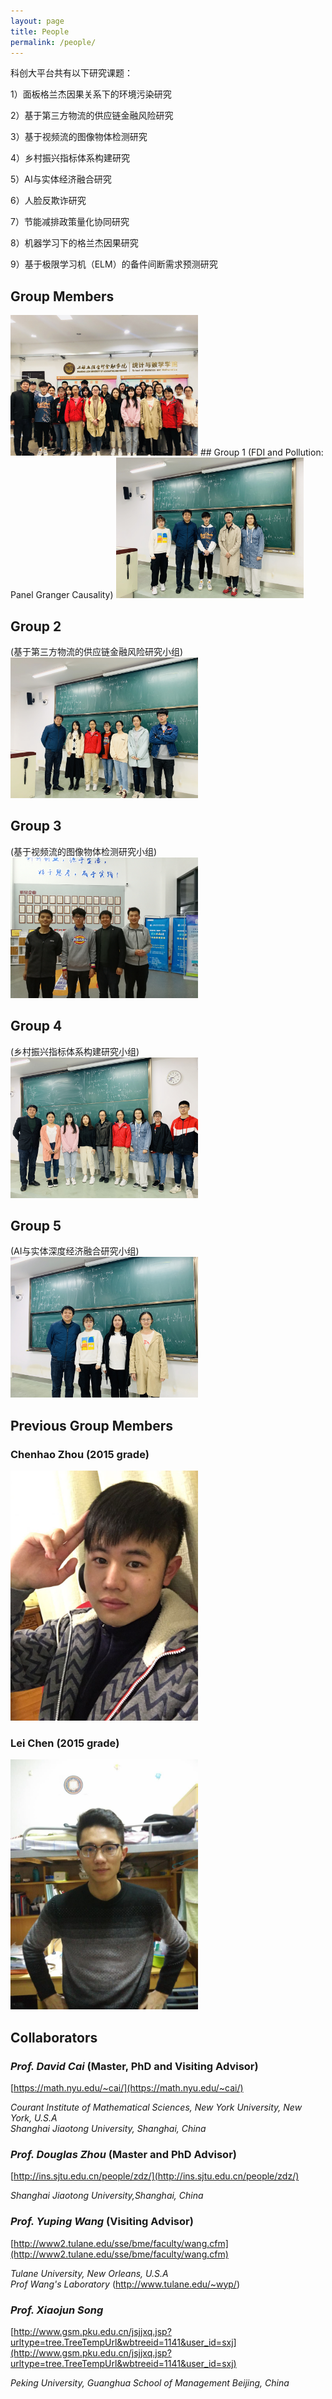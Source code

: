 ```yaml
---
layout: page
title: People
permalink: /people/
---
```

科创大平台共有以下研究课题：

1）面板格兰杰因果关系下的环境污染研究

2）基于第三方物流的供应链金融风险研究

3）基于视频流的图像物体检测研究

4）乡村振兴指标体系构建研究

5）AI与实体经济融合研究

6）人脸反欺诈研究

7）节能减排政策量化协同研究

8）机器学习下的格兰杰因果研究

9）基于极限学习机（ELM）的备件间断需求预测研究
## Group Members

<img style="max-width:300px" src="/assets/people/hezhao.jpg" />
## Group 1 
(FDI and Pollution: Panel Granger Causality)
<img style="max-width:300px" src="/assets/people/kouzifeng.jpg" />

## Group 2 
(基于第三方物流的供应链金融风险研究小组)
<img style="max-width:300px" src="/assets/people/luyinda.jpg" />

## Group 3 
(基于视频流的图像物体检测研究小组)
<img style="max-width:300px" src="/assets/people/hukailang.jpg" />

## Group 4
(乡村振兴指标体系构建研究小组)
<img style="max-width:300px" src="/assets/people/fengyanan.jpg" />

## Group 5 
(AI与实体深度经济融合研究小组)
<img style="max-width:300px" src="/assets/people/yuanjie.jpg" />

## Previous Group Members
### **Chenhao Zhou** (2015 grade)

<img style="max-width:300px" src="/assets/people/chenhao-zhou.jpg" />

### **Lei Chen** (2015 grade)

<img style="max-width:300px" src="/assets/people/lei-chen.jpg" />


## Collaborators

### *Prof. David Cai* (Master, PhD and Visiting Advisor)  
[https://math.nyu.edu/~cai/](https://math.nyu.edu/~cai/)

*Courant Institute of Mathematical Sciences, New York University, New York, U.S.A*  
*Shanghai Jiaotong University, Shanghai, China*

### *Prof. Douglas Zhou* (Master and PhD Advisor)  
[http://ins.sjtu.edu.cn/people/zdz/](http://ins.sjtu.edu.cn/people/zdz/)  

*Shanghai Jiaotong University,Shanghai, China* 

### *Prof. Yuping Wang* (Visiting Advisor)  
[http://www2.tulane.edu/sse/bme/faculty/wang.cfm](http://www2.tulane.edu/sse/bme/faculty/wang.cfm)  

*Tulane University, New Orleans, U.S.A*  
*Prof Wang's Laboratory* (http://www.tulane.edu/~wyp/)

### *Prof. Xiaojun Song*  
[http://www.gsm.pku.edu.cn/jsjjxq.jsp?urltype=tree.TreeTempUrl&wbtreeid=1141&user_id=sxj](http://www.gsm.pku.edu.cn/jsjjxq.jsp?urltype=tree.TreeTempUrl&wbtreeid=1141&user_id=sxj)  

*Peking University, Guanghua School of Management Beijing, China*


